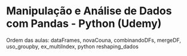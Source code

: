# Manipulação e Análise de Dados com Pandas - Python (Udemy)

Ordem das aulas: dataFrames, novaCouna, combinandoDFs, mergeDF, uso_groupby, ex_multiIndex, python reshaping_dados
